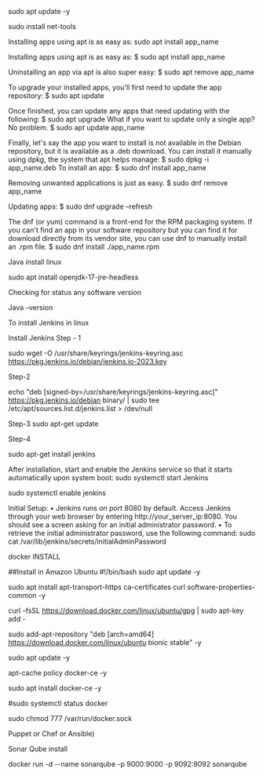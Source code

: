 
sudo apt update -y

sudo install net-tools 

Installing apps using apt is as easy as:
sudo apt install app_name

Installing apps using apt is as easy as:
$ sudo apt install app_name

Uninstalling an app via apt is also super easy:
$ sudo apt remove app_name

To upgrade your installed apps, you'll first need to update the app repository:
$ sudo apt update

Once finished, you can update any apps that need updating with the following:
$ sudo apt upgrade
What if you want to update only a single app? No problem.
$ sudo apt update app_name

Finally, let's say the app you want to install is not available in the Debian repository, but it is available as a .deb download. You can install it manually using dpkg, the system that apt helps manage:
$ sudo dpkg -i app_name.deb
To install an app:
$ sudo dnf install app_name

Removing unwanted applications is just as easy.
$ sudo dnf remove app_name

Updating apps:
$ sudo dnf upgrade –refresh

The dnf (or yum) command is a front-end for the RPM packaging system. If you can't find an app in your software repository but you can find it for download directly from its vendor site, you can use dnf to manually install an .rpm file.
$ sudo dnf install ./app_name.rpm

Java install linux

sudo apt install openjdk-17-jre-headless

Checking for status any software version

Java –version

To install Jenkins in linux

Install Jenkins
Step - 1

sudo wget -O /usr/share/keyrings/jenkins-keyring.asc \
  https://pkg.jenkins.io/debian/jenkins.io-2023.key

Step-2

echo "deb [signed-by=/usr/share/keyrings/jenkins-keyring.asc]" \
  https://pkg.jenkins.io/debian binary/ | sudo tee \
  /etc/apt/sources.list.d/jenkins.list > /dev/null

Step-3
sudo apt-get update

Step-4

sudo apt-get install jenkins

After installation, start and enable the Jenkins service so that it starts automatically upon system boot:
sudo systemctl start Jenkins

sudo systemctl enable jenkins

Initial Setup:
•	Jenkins runs on port 8080 by default. Access Jenkins through your web browser by entering http://your_server_ip:8080. You should see a screen asking for an initial administrator password.
•	To retrieve the initial administrator password, use the following command:
sudo cat /var/lib/jenkins/secrets/initialAdminPassword








docker INSTALL 

##Install in Amazon Ubuntu
#!/bin/bash
sudo apt update -y

sudo apt install apt-transport-https ca-certificates curl software-properties-common -y

curl -fsSL https://download.docker.com/linux/ubuntu/gpg | sudo apt-key add -

sudo add-apt-repository "deb [arch=amd64] https://download.docker.com/linux/ubuntu bionic stable" -y

sudo apt update -y

apt-cache policy docker-ce -y

sudo apt install docker-ce -y

#sudo systemctl status docker

sudo chmod 777 /var/run/docker.sock


Puppet or Chef or Ansible)


Sonar Qube install 

docker run -d --name sonarqube -p 9000:9000 -p 9092:9092 sonarqube

